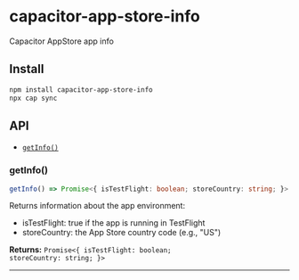 # capacitor-app-store-info

Capacitor AppStore app info

## Install

```bash
npm install capacitor-app-store-info
npx cap sync
```

## API

<docgen-index>

* [`getInfo()`](#getinfo)

</docgen-index>

<docgen-api>
<!--Update the source file JSDoc comments and rerun docgen to update the docs below-->

### getInfo()

```typescript
getInfo() => Promise<{ isTestFlight: boolean; storeCountry: string; }>
```

Returns information about the app environment:
- isTestFlight: true if the app is running in TestFlight
- storeCountry: the App Store country code (e.g., "US")

**Returns:** <code>Promise&lt;{ isTestFlight: boolean; storeCountry: string; }&gt;</code>

--------------------

</docgen-api>

